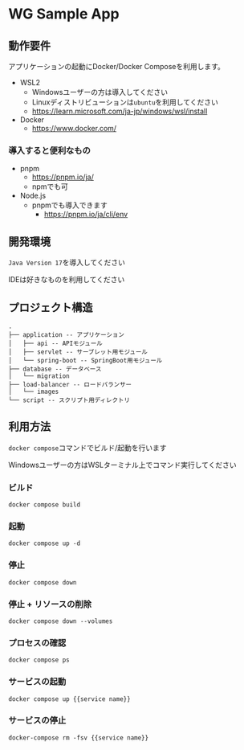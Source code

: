 # WG Sample App

## 動作要件

アプリケーションの起動にDocker/Docker Composeを利用します。

- WSL2
    - Windowsユーザーの方は導入してください
    - Linuxディストリビューションは`ubuntu`を利用してください
    - <https://learn.microsoft.com/ja-jp/windows/wsl/install>
- Docker
  - <https://www.docker.com/>

### 導入すると便利なもの
  - pnpm
    - <https://pnpm.io/ja/>
    - npmでも可
  - Node.js
    - pnpmでも導入できます
      - <https://pnpm.io/ja/cli/env>

## 開発環境

`Java Version 17`を導入してください

IDEは好きなものを利用してください

## プロジェクト構造

```text
.
├── application -- アプリケーション
│   ├── api -- APIモジュール
│   ├── servlet -- サーブレット用モジュール
│   └── spring-boot -- SpringBoot用モジュール
├── database -- データベース
│   └── migration
├── load-balancer -- ロードバランサー
│   └── images
└── script -- スクリプト用ディレクトリ
```

## 利用方法

`docker compose`コマンドでビルド/起動を行います

Windowsユーザーの方はWSLターミナル上でコマンド実行してください

### ビルド

```shell
docker compose build
```

### 起動

```shell
docker compose up -d
```

### 停止

```shell
docker compose down
```

### 停止 + リソースの削除

```shell
docker compose down --volumes
```

### プロセスの確認

```shell
docker compose ps
```

### サービスの起動

```shell
docker compose up {{service name}}
```

### サービスの停止

```shell
docker-compose rm -fsv {{service name}}
```